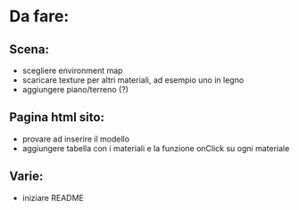 # Da fare:

## Scena:

* scegliere environment map
* scaricare texture per altri materiali, ad esempio uno in legno
* aggiungere piano/terreno (?)

## Pagina html sito:

* provare ad inserire il modello
* aggiungere tabella con i materiali e la funzione onClick su ogni materiale

## Varie:

* iniziare README
